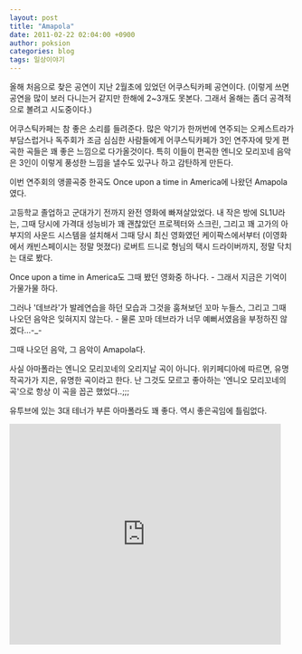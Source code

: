 ```yaml
---
layout: post
title: "Amapola"
date: 2011-02-22 02:04:00 +0900
author: poksion
categories: blog
tags: 일상이야기
---
```


올해 처음으로 찾은 공연이 지난 2월초에 있었던 어쿠스틱카페 공연이다. (이렇게 쓰면 공연을 많이 보러 다니는거 같지만 한해에 2~3개도 못본다. 그래서 올해는 좀더 공격적으로 볼려고 시도중이다.)

어쿠스틱카페는 참 좋은 소리를 들려준다. 많은 악기가 한꺼번에 연주되는 오케스트라가 부담스럽거나 독주회가 조금 심심한 사람들에게 어쿠스틱카페가 3인 연주자에 맞게 편곡한 곡들은 꽤 좋은 느낌으로 다가올것이다. 특히 이들이 편곡한 엔니오 모리꼬네 음악은 3인이 이렇게 풍성한 느낌을 낼수도 있구나 하고 감탄하게 만든다.

이번 연주회의 앵콜곡중 한곡도 Once upon a time in America에 나왔던 Amapola 였다.

고등학교 졸업하고 군대가기 전까지 완전 영화에 빠져살았었다. 내 작은 방에 SL1U라는, 그때 당시에 가격대 성능비가 꽤 괜찮았던 프로젝터와 스크린, 그리고 꽤 고가의 아부지의 사운드 시스템을 설치해서 그때 당시 최신 영화였던 케이팍스에서부터 (이영화에서 캐빈스페이시는 정말 멋졌다) 로버트 드니로 형님의 택시 드라이버까지, 정말 닥치는 대로 봤다.

Once upon a time in America도 그때 봤던 영화중 하나다. - 그래서 지금은 기억이 가물가물 하다.

그러나 '데브라'가 발레연습을 하던 모습과 그것을 훔쳐보던 꼬마 누들스, 그리고 그때 나오던 음악은 잊혀지지 않는다. - 물론 꼬마 데브라가 너무 예뻐서였음을 부정하진 않겠다...-_-

그때 나오던 음악, 그 음악이 Amapola다.

사실 아마폴라는 엔니오 모리꼬네의 오리지날 곡이 아니다. 위키페디아에 따르면, 유명 작곡가가 지은, 유명한 곡이라고 한다. 난 그것도 모르고 좋아하는 '엔니오 모리꼬네의 곡'으로 항상 이 곡을 꼽곤 했었다..;;;

유투브에 있는 3대 테너가 부른 아마폴라도 꽤 좋다.
역시 좋은곡임에 틀림없다.

<div class="video-container">
         <iframe src="http://www.youtube.com/embed/209Se4Dbm90" frameborder="0" width="480" height="390"></iframe>
</div>
<br/>

